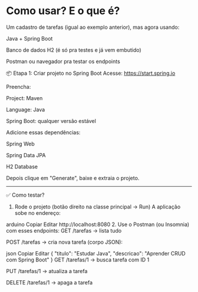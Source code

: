 # Como usar? E o que é?

Um cadastro de tarefas (igual ao exemplo anterior), mas agora usando:

Java + Spring Boot

Banco de dados H2 (é só pra testes e já vem embutido)

Postman ou navegador pra testar os endpoints

📦 Etapa 1: Criar projeto no Spring Boot
Acesse: https://start.spring.io

Preencha:

Project: Maven

Language: Java

Spring Boot: qualquer versão estável

Adicione essas dependências:

Spring Web

Spring Data JPA

H2 Database

Depois clique em "Generate", baixe e extraia o projeto.

-----------

✅ Como testar?
1. Rode o projeto (botão direito na classe principal → Run)
A aplicação sobe no endereço:

arduino
Copiar
Editar
http://localhost:8080
2. Use o Postman (ou Insomnia) com esses endpoints:
GET /tarefas → lista tudo

POST /tarefas → cria nova tarefa (corpo JSON):

json
Copiar
Editar
{
  "titulo": "Estudar Java",
  "descricao": "Aprender CRUD com Spring Boot"
}
GET /tarefas/1 → busca tarefa com ID 1

PUT /tarefas/1 → atualiza a tarefa

DELETE /tarefas/1 → apaga a tarefa

